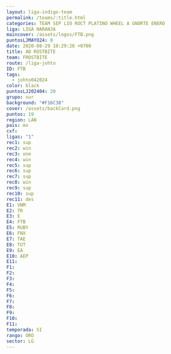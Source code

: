 ```yaml
---
layout: liga-indigo-team
permalink: /teams/:title.html
categories: TEAM SEP LIO ROCT PLATINO WHEEL A GNORTE ENERO
liga: LIGA NARANJA
maincover: /assets/logos/FTB.png
puntosLJMAYO24: 0
date: 2020-08-29 10:29:20 +0700
title: AD ROSTBITE
team: FROSTBITE
route: /liga-johto
ID: FTB
tags:
  - johto042024
color: black
puntosLJ202404: 20
grupo: sur
background: "#F16C38"
cover: /assets/backCard.png
puntos: 19
region: LAN
pais: mx
cxf: 
ligas: "1"
rec1: sup
rec2: win
rec3: one
rec4: win
rec5: sup
rec6: sup
rec7: sup
rec8: win
rec9: sup
rec10: sup
rec11: des
E1: VNM
E2: TR
E3: E
E4: FTB
E5: RUBY
E6: FNX
E7: TAE
E8: TUT
E9: EA
E10: AEP
E11: 
F1: 
F2: 
F3: 
F4: 
F5: 
F6: 
F7: 
F8: 
F9: 
F10: 
F11: 
temporada: SI
rango: ORO
sector: LG
---
```



